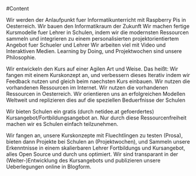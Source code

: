 

#Content

Wir werden der Anlaufpunkt fuer Informatikunterricht mit Raspberry Pis in Oesterreich.
Wir bauen den Informatikraum der Zukunft
Wir machen fertige Kursmodelle fuer Lehrer in Schulen, indem wir die modernsten Ressourcen sammeln und integrieren zu einem personalisierten projektorientiertem Angebot fuer Schueler und Lehrer
Wir arbeiten viel mit Video und Interaktiven Medien. Learning by Doing, und Projektwochen sind unsere Philosophie.

Wir entwickeln den Kurs auf einer Agilen Art und Weise. Das heißt: Wir fangen mit einem Kurskonzept an, und verbessern dieses Iterativ indem wir Feedback nutzen und gleich beim naechsten Kurs einbauen.
Wir nutzen die vorhandenen Ressourcen im Internet.
Wir nutzen die vorhandenen Ressourcen in Oesterreich.
Wir orientieren uns an erfolgreichen Modellen Weltweit und replizieren dies auf die speziellen Beduerfnisse der Schulen

Wir bieten Schulen ein gratis (durch netidee.at gefoerdertes) Kursangebot/Fortbildungsangebot an. Nur durch diese Ressourcenfreiheit machen wir es Schulen einfach teilzunehmen.

Wir fangen an, unsere Kurskonzepte mit Fluechtlingen zu testen (Prosa), bieten dann Projekte bei Schulen an (Projektwochen), und Sammeln unsere Erkenntnisse in einem skalierbaren Lehrer Fortbildungs und Kursangebot, alles Open Source und durch uns optimiert.
Wir sind transparant in der (Weiter-)Entwicklung des Kursangebots und publizieren unsere Ueberlegungen online in Blogform.